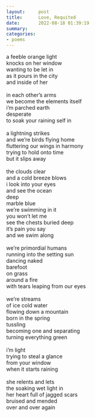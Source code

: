 ```yaml
---
layout:     post
title:      Love, Requited
date:       2022-08-18 01:39:19
summary:    
categories:
- poems
---
```


a feeble orange light\
knocks on her window\
wanting to be let in\
as it pours in the city\
and inside of her\
\
in each other’s arms\
we become the elements itself\
i’m parched earth\
desperate\
to soak your raining self in\
\
a lightning strikes\
and we’re birds flying home\
fluttering our wings in harmony\
trying to hold onto time\
but it slips away\
\
the clouds clear\
and a cold breeze blows\
i look into your eyes\
and see the ocean\
deep\
marble blue\
we’re swimming in it\
you won’t let me\
see the chests buried deep\
it’s pain you say\
and we swim along\
\
we’re primordial humans\
running into the setting sun\
dancing naked\
barefoot\
on grass\
around a fire\
with tears leaping from our eyes\
\
we’re streams\
of ice cold water\
flowing down a mountain\
born in the spring\
tussling\
becoming one and separating\
turning everything green\
\
i’m light\
trying to steal a glance\
from your window\
when it starts raining\
\
she relents and lets\
the soaking wet light in\
her heart full of jagged scars\
bruised and mended\
over and over again
